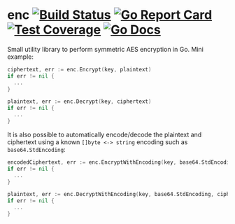 # enc [![Build Status](https://travis-ci.org/ibrt/enc.svg?branch=master)](https://travis-ci.org/ibrt/enc) [![Go Report Card](https://goreportcard.com/badge/github.com/ibrt/enc)](https://goreportcard.com/report/github.com/ibrt/enc) [![Test Coverage](https://codecov.io/gh/ibrt/enc/branch/master/graph/badge.svg)](https://codecov.io/gh/ibrt/enc) [![Go Docs](https://godoc.org/github.com/ibrt/enc?status.svg)](http://godoc.org/github.com/ibrt/enc)
Small utility library to perform symmetric AES encryption in Go. Mini example:

```go
ciphertext, err := enc.Encrypt(key, plaintext)
if err != nil {
  ...
}

plaintext, err := enc.Decrypt(key, ciphertext)
if err != nil {
  ...
}
```

It is also possible to automatically encode/decode the plaintext and ciphertext using a known `[]byte <-> string` encoding such as `base64.StdEncoding`:

```go
encodedCiphertext, err := enc.EncryptWithEncoding(key, base64.StdEncoding, plaintext)
if err != nil {
  ...
}

plaintext, err := enc.DecryptWithEncoding(key, base64.StdEncoding, ciphertext)
if err != nil {
  ...
}
```
